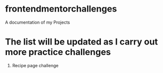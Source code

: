 # frontendmentorchallenges
A documentation of my Projects

# The list will be updated as I carry out more practice challenges
1. Recipe page challenge
